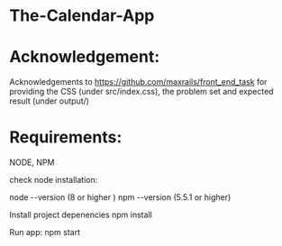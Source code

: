 The-Calendar-App
==================

Acknowledgement:
==================
Acknowledgements to https://github.com/maxrails/front_end_task for providing the CSS (under src/index.css), the problem set and expected result (under output/)


Requirements:
==================
NODE, NPM

check node installation:

node --version (8 or higher )
npm --version (5.5.1 or higher)

Install project depenencies 
npm install

Run app:
npm start

